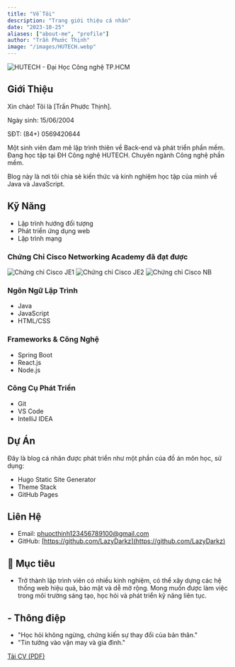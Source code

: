 ```yaml
---
title: "Về Tôi"
description: "Trang giới thiệu cá nhân"
date: "2023-10-25"
aliases: ["about-me", "profile"]
author: "Trần Phước Thịnh"
image: "/images/HUTECH.webp"
---
```


![HUTECH - Đại Học Công nghệ TP.HCM](https://www.hutech.edu.vn/images/logo.png)

## Giới Thiệu

Xin chào! Tôi là [Trần Phước Thịnh].

Ngày sinh: 15/06/2004

SĐT: (84+) 0569420644

Một sinh viên đam mê lập trình thiên về Back-end và phát triển phần mềm. Đang học tập tại ĐH Công nghệ HUTECH. Chuyên ngành Công nghệ phần mềm.

Blog này là nơi tôi chia sẻ kiến thức và kinh nghiệm học tập của mình về Java và JavaScript.

## Kỹ Năng

- Lập trình hướng đối tượng
- Phát triển ứng dụng web
- Lập trình mạng

### Chứng Chỉ Cisco Networking Academy đã đạt được

![Chứng chỉ Cisco JE1](/images/QRJE1.jpeg)
![Chứng chỉ Cisco JE2](/images/QRJE2.jpeg)
![Chứng chỉ Cisco NB](/images/QRNB.jpeg)

### Ngôn Ngữ Lập Trình

- Java
- JavaScript
- HTML/CSS

### Frameworks & Công Nghệ

- Spring Boot
- React.js
- Node.js

### Công Cụ Phát Triển

- Git
- VS Code
- IntelliJ IDEA

## Dự Án

Đây là blog cá nhân được phát triển như một phần của đồ án môn học, sử dụng:

- Hugo Static Site Generator
- Theme Stack
- GitHub Pages

## Liên Hệ

- Email: [phuocthinh123456789100@gmail.com](mailto:phuocthinh123456789100@gmail.com)
- GitHub: [https://github.com/LazyDarkz](https://github.com/LazyDarkz)

## 🌟 Mục tiêu

- Trở thành lập trình viên có nhiều kinh nghiệm, có thể xây dựng các hệ thống web hiệu quả, bảo mật và dễ mở rộng. Mong muốn được làm việc trong môi trường sáng tạo, học hỏi và phát triển kỹ năng liên tục.

## - Thông điệp

- "Học hỏi không ngừng, chứng kiến sự thay đổi của bản thân."
- "Tin tưởng vào vận may và gia đình."

<a href="images/ThinhCV.pdf" download>Tải CV (PDF)</a>